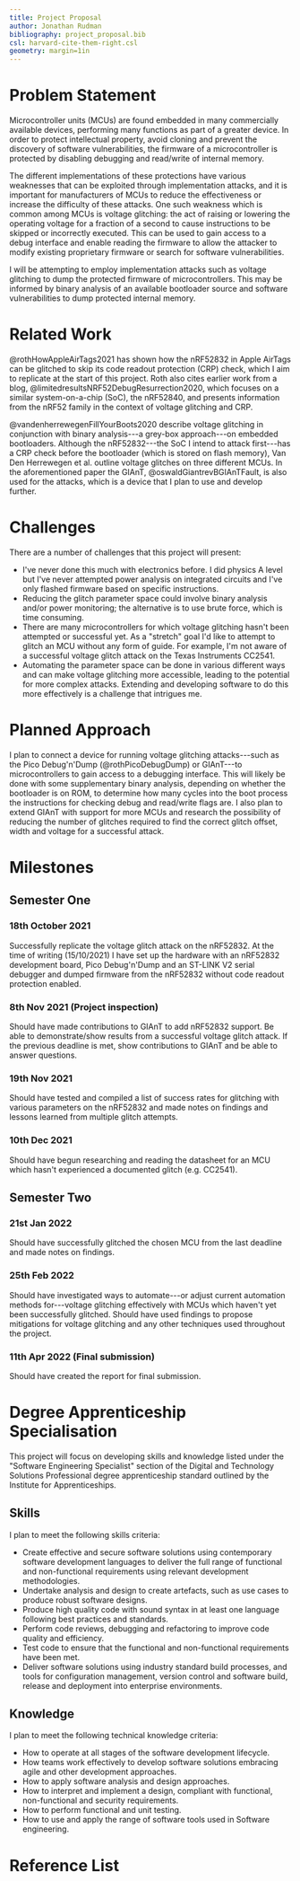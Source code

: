 ```yaml
---
title: Project Proposal
author: Jonathan Rudman
bibliography: project_proposal.bib
csl: harvard-cite-them-right.csl
geometry: margin=1in
---
```


# Problem Statement

Microcontroller units (MCUs) are found embedded in many commercially available devices, performing many functions as part of a greater device.
In order to protect intellectual property, avoid cloning and prevent the discovery of software vulnerabilities, the firmware of a microcontroller is protected by disabling debugging and read/write of internal memory.

The different implementations of these protections have various weaknesses that can be exploited through implementation attacks, and it is important for manufacturers of MCUs to reduce the effectiveness or increase the difficulty of these attacks.
One such weakness which is common among MCUs is voltage glitching: the act of raising or lowering the operating voltage for a fraction of a second to cause instructions to be skipped or incorrectly executed.
This can be used to gain access to a debug interface and enable reading the firmware to allow the attacker to modify existing proprietary firmware or search for software vulnerabilities.

I will be attempting to employ implementation attacks such as voltage glitching to dump the protected firmware of microcontrollers.
This may be informed by binary analysis of an available bootloader source and software vulnerabilities to dump protected internal memory.

# Related Work

@rothHowAppleAirTags2021 has shown how the nRF52832 in Apple AirTags can be glitched to skip its code readout protection (CRP) check, which I aim to replicate at the start of this project.
Roth also cites earlier work from a blog, @limitedresultsNRF52DebugResurrection2020, which focuses on a similar system-on-a-chip (SoC), the nRF52840, and presents information from the nRF52 family in the context of voltage glitching and CRP.

@vandenherrewegenFillYourBoots2020 describe voltage glitching in conjunction with binary analysis---a grey-box approach---on embedded bootloaders.
Although the nRF52832---the SoC I intend to attack first---has a CRP check before the bootloader (which is stored on flash memory), Van Den Herrewegen et al. outline voltage glitches on three different MCUs.
In the aforementioned paper the GIAnT, @oswaldGiantrevBGIAnTFault, is also used for the attacks, which is a device that I plan to use and develop further.

# Challenges

There are a number of challenges that this project will present:

- I've never done this much with electronics before. I did physics A level but I've never attempted power analysis on integrated circuits and I've only flashed firmware based on specific instructions.
- Reducing the glitch parameter space could involve binary analysis and/or power monitoring; the alternative is to use brute force, which is time consuming. 
- There are many microcontrollers for which voltage glitching hasn't been attempted or successful yet. As a "stretch" goal I'd like to attempt to glitch an MCU without any form of guide. For example, I'm not aware of a successful voltage glitch attack on the Texas Instruments CC2541.
- Automating the parameter space can be done in various different ways and can make voltage glitching more accessible, leading to the potential for more complex attacks. Extending and developing software to do this more effectively is a challenge that intrigues me.

# Planned Approach

I plan to connect a device for running voltage glitching attacks---such as the Pico Debug'n'Dump (@rothPicoDebugDump) or GIAnT---to microcontrollers to gain access to a debugging interface.
This will likely be done with some supplementary binary analysis, depending on whether the bootloader is on ROM, to determine how many cycles into the boot process the instructions for checking debug and read/write flags are.
I also plan to extend GIAnT with support for more MCUs and research the possibility of reducing the number of glitches required to find the correct glitch offset, width and voltage for a successful attack.

# Milestones

## Semester One

### 18th October 2021

Successfully replicate the voltage glitch attack on the nRF52832.
At the time of writing (15/10/2021) I have set up the hardware with an nRF52832 development board, Pico Debug'n'Dump and an ST-LINK V2 serial debugger and dumped firmware from the nRF52832 without code readout protection enabled.

### 8th Nov 2021 (Project inspection)

Should have made contributions to GIAnT to add nRF52832 support.
Be able to demonstrate/show results from a successful voltage glitch attack.
If the previous deadline is met, show contributions to GIAnT and be able to answer questions.

### 19th Nov 2021

Should have tested and compiled a list of success rates for glitching with various parameters on the nRF52832 and made notes on findings and lessons learned from multiple glitch attempts.

### 10th Dec 2021

Should have begun researching and reading the datasheet for an MCU which hasn't experienced a documented glitch (e.g. CC2541).

## Semester Two

### 21st Jan 2022

Should have successfully glitched the chosen MCU from the last deadline and made notes on findings.

### 25th Feb 2022

Should have investigated ways to automate---or adjust current automation methods for---voltage glitching effectively with MCUs which haven't yet been successfully glitched.
Should have used findings to propose mitigations for voltage glitching and any other techniques used throughout the project.

### 11th Apr 2022 (Final submission)

Should have created the report for final submission.

# Degree Apprenticeship Specialisation

This project will focus on developing skills and knowledge listed under the "Software Engineering Specialist" section of the Digital and Technology Solutions Professional degree apprenticeship standard outlined by the Institute for Apprenticeships.

## Skills

I plan to meet the following skills criteria:

- Create effective and secure software solutions using contemporary software development languages to deliver the full range of functional and non-functional requirements using relevant development methodologies.
- Undertake analysis and design to create artefacts, such as use cases to produce robust software designs.
- Produce high quality code with sound syntax in at least one language following best practices and standards.
- Perform code reviews, debugging and refactoring to improve code quality and efficiency.
- Test code to ensure that the functional and non-functional requirements have been met.
- Deliver software solutions using industry standard build processes, and tools for configuration management, version control and software build, release and deployment into enterprise environments.

## Knowledge

I plan to meet the following technical knowledge criteria:

- How to operate at all stages of the software development lifecycle.
- How teams work effectively to develop software solutions embracing agile and other development approaches.
- How to apply software analysis and design approaches.
- How to interpret and implement a design, compliant with functional, non-functional and security requirements.
- How to perform functional and unit testing.
- How to use and apply the range of software tools used in Software engineering.


# Reference List
